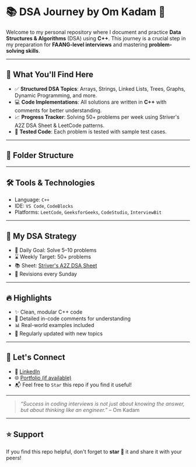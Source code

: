 # 📚 DSA Journey by Om Kadam 🚀

Welcome to my personal repository where I document and practice **Data Structures & Algorithms** (DSA) using **C++**. This journey is a crucial step in my preparation for **FAANG-level interviews** and mastering **problem-solving skills**.

---

## 🧠 What You'll Find Here

- ✅ **Structured DSA Topics**: Arrays, Strings, Linked Lists, Trees, Graphs, Dynamic Programming, and more.
- 💻 **Code Implementations**: All solutions are written in **C++** with comments for better understanding.
- 📈 **Progress Tracker**: Solving 50+ problems per week using Striver's A2Z DSA Sheet & LeetCode patterns.
- 🧪 **Tested Code**: Each problem is tested with sample test cases.

---

## 📂 Folder Structure


---

## 🛠️ Tools & Technologies

- Language: `C++`
- IDE: `VS Code`, `CodeBlocks`
- Platforms: `LeetCode`, `GeeksforGeeks`, `CodeStudio`, `InterviewBit`

---

## 🧭 My DSA Strategy

- 📌 Daily Goal: Solve 5–10 problems
- ⌛ Weekly Target: 50+ problems
- 📚 Sheet: [Striver's A2Z DSA Sheet](https://takeuforward.org/interviews/strivers-sde-sheet-top-coding-interview-problems/)
- 🔄 Revisions every Sunday

---

## 🔥 Highlights

- ✨ Clean, modular C++ code
- 📘 Detailed in-code comments for understanding
- 📊 Real-world examples included
- 📌 Regularly updated with new topics

---

## 🤝 Let's Connect

- 💼 [LinkedIn](https://www.linkedin.com/in/omkadam989/)
- 🌐 [Portfolio (if available)](https://yourportfolio.com)
- 📬 Feel free to `Star` this repo if you find it useful!

---

> _“Success in coding interviews is not just about knowing the answer, but about thinking like an engineer.”_ – Om Kadam

---

## ⭐️ Support

If you find this repo helpful, don't forget to **star** 🌟 it and share it with your peers!

